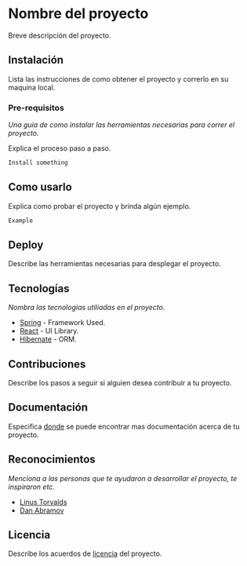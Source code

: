 # Nombre del proyecto

Breve descripción del proyecto.

## Instalación

Lista las instrucciones de como obtener el proyecto y correrlo en su maquina local.

### Pre-requisitos

_Una guía de como instalar las herramientas necesarias para correr el proyecto._

Explica el proceso paso a paso.

```bash
Install something
```

## Como usarlo

Explica como probar el proyecto y brinda algún ejemplo.

```bash
Example
```

## Deploy

Describe las herramientas necesarias para desplegar el proyecto.

## Tecnologías

_Nombra las tecnologias utiliadas en el proyecto._ 
* [Spring](https://spring.io/) - Framework Used.
* [React](https://reactjs.org/) - UI Library.
* [Hibernate](https://hibernate.org/) - ORM.

## Contribuciones

Describe los pasos a seguir si alguien desea contribuir a tu proyecto.

## Documentación

Especifica [donde](https://es.wikipedia.org/wiki/Wikipedia:Portada) se puede encontrar mas documentación acerca de tu proyecto.

## Reconocimientos

_Menciona a las personas que te ayudaron a desarrollar el proyecto, te inspiraron etc._

* [Linus Torvalds](https://github.com/torvalds)
* [Dan Abramov](https://github.com/gaearon)

## Licencia
Describe los acuerdos de [licencia](https://choosealicense.com/) del proyecto.
